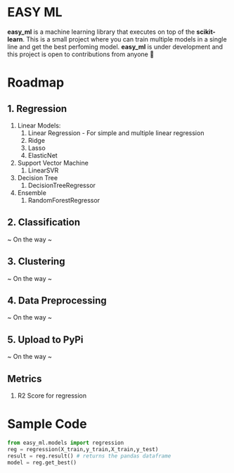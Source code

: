 # EASY ML
**easy_ml** is a machine learning library that executes on top of the **scikit-learn**.
This is a small project where you can train multiple models in a single line and get the best perfoming model.
**easy_ml** is under development and this project is open to contributions from anyone 🤗 

# Roadmap
## 1. Regression
1. Linear Models:
    1. Linear Regression - For simple and multiple linear regression
    2. Ridge
    3. Lasso
    4. ElasticNet
2. Support Vector Machine
    1. LinearSVR
3. Decision Tree
    1. DecisionTreeRegressor
4. Ensemble
    1. RandomForestRegressor
## 2. Classification
~ On the way ~
## 3. Clustering
~ On the way ~
## 4. Data Preprocessing
~ On the way ~
## 5. Upload to PyPi
~ On the way ~

## Metrics
1. R2 Score for regression

# Sample Code
```python
from easy_ml.models import regression
reg = regression(X_train,y_train,X_train,y_test)
result = reg.result() # returns the pandas dataframe
model = reg.get_best() 
```